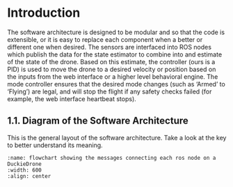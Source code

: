 # Introduction
The software architecture is designed to be modular and so that the code is extensible, or it is easy to replace each component when a better or different one when desired. The sensors are interfaced into ROS nodes which publish the data for the state estimator to combine into and estimate of the state of the drone. Based on this estimate, the controller (ours is a PID) is used to move the drone to a desired velocity or position based on the inputs from the web interface or a higher level behavioral engine. The mode controller ensures that the desired mode changes (such as ‘Armed’ to ‘Flying’) are legal, and will stop the flight if any safety checks failed (for example, the web interface heartbeat stops).

## 1.1. Diagram of the Software Architecture
This is the general layout of the software architecture. Take a look at the key to better understand its meaning.

```{figure} ../_images/software-architecture/software-architecture-diagram.png
:name: flowchart showing the messages connecting each ros node on a DuckieDrone
:width: 600
:align: center
```